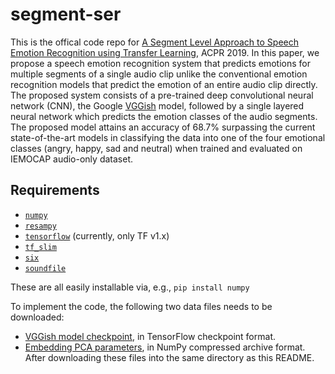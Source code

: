 # segment-ser
This is the offical code repo for [A Segment Level Approach to Speech Emotion Recognition using Transfer Learning](https://link.springer.com/chapter/10.1007%2F978-3-030-41299-9_34), ACPR 2019. In this paper, we propose a speech emotion recognition system that predicts emotions for multiple segments of a single audio clip unlike the conventional emotion recognition models that predict the emotion of an entire audio clip directly. The proposed system consists of a pre-trained deep convolutional neural network (CNN), the Google [VGGish](https://github.com/tensorflow/models/tree/master/research/audioset/vggish) model, followed by a single layered neural network which predicts the emotion classes of the audio segments. The proposed model attains an accuracy of 68.7% surpassing the current state-of-the-art models in classifying the data into one of the four emotional classes (angry, happy, sad and neutral) when trained and evaluated on IEMOCAP audio-only dataset.


## Requirements
* [`numpy`](http://www.numpy.org/)
* [`resampy`](http://resampy.readthedocs.io/en/latest/)
* [`tensorflow`](http://www.tensorflow.org/) (currently, only TF v1.x)
* [`tf_slim`](https://github.com/google-research/tf-slim)
* [`six`](https://pythonhosted.org/six/)
* [`soundfile`](https://pysoundfile.readthedocs.io/)

These are all easily installable via, e.g., `pip install numpy` 

To implement the code, the following two data files needs to be downloaded:

* [VGGish model checkpoint](https://storage.googleapis.com/audioset/vggish_model.ckpt),
  in TensorFlow checkpoint format.
* [Embedding PCA parameters](https://storage.googleapis.com/audioset/vggish_pca_params.npz),
  in NumPy compressed archive format.
After downloading these files into the same directory as this README.


